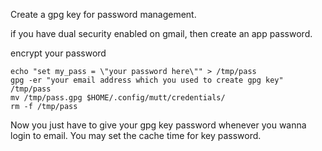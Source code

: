 Create a gpg key for password management.

if you have dual security enabled on gmail, then create an app password. 

encrypt your password

```
echo "set my_pass = \"your password here\"" > /tmp/pass
gpg -er "your email address which you used to create gpg key" /tmp/pass
mv /tmp/pass.gpg $HOME/.config/mutt/credentials/ 
rm -f /tmp/pass
```

Now you just have to give your gpg key password whenever you wanna login to email. You may set the cache time for key password.
